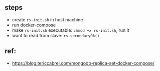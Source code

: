 ## steps

- create `rs-init.sh` in host machine
- run docker-compose
- make `rs-init.sh` executable: `chmod +x rs-init.sh`, run it
- want to read from slave: `rs.secondaryOk()`

## ref:

- https://blog.tericcabrel.com/mongodb-replica-set-docker-compose/
